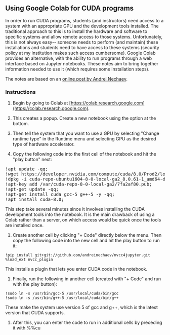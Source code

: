 ## Using Google Colab for CUDA programs

In order to run CUDA programs, students (and instructors) need access
to a system with an appropriate GPU and the development tools
installed.
The traditional approach to this is to install the hardware and
software to specific systems and allow remote access to those systems.
Unfortunately, this is not always easy-- someone needs to perform (and
maintain) these installations and students need to have access to
these systems (security policy at my institution makes such
access cumbersome).
Google Colab provides an alternative, with the ability to run programs
through a web interface based on Jupyter notebooks.
These notes aim to bring together information needed to use it (which
requires some installation steps).

The notes are based on an
[online post by Andrei Nechaev](https://medium.com/@iphoenix179/running-cuda-c-c-in-jupyter-or-how-to-run-nvcc-in-google-colab-663d33f53772).

### Instructions

1. Begin by going to Colab at
[https://colab.research.google.com](https://colab.research.google.com).

1. This creates a popup.
Create a new notebook using the option at the bottom.

1. Then tell the system that you want to use a GPU by selecting "Change
runtime type" in the Runtime menu and selecting GPU as the desired type of
hardware accelerator.

1. Copy the following code into the first cell of the notebook and hit
the "play button" next:
<pre>
!apt update -qq;
!wget https://developer.nvidia.com/compute/cuda/8.0/Prod2/local_installers/cuda-repo-ubuntu1604-8-0-local-ga2_8.0.61-1_amd64-deb;
!dpkg -i cuda-repo-ubuntu1604-8-0-local-ga2_8.0.61-1_amd64-deb;
!apt-key add /var/cuda-repo-8-0-local-ga2/7fa2af80.pub;
!apt-get update -qq;
!apt-get install cuda gcc-5 g++-5 -y -qq;
!apt install cuda-8.0;
</pre>
This step take several minutes since it involves installing the CUDA
development tools into the notebook.
It is the main drawback of using a Colab rather than a server, on
which access would be quick once the tools are installed once.

1. Create another cell by clicking "+ Code" directly below the menu.
Then copy the following code into the new cell and hit the play button
to run it:

`!pip install git+git://github.com/andreinechaev/nvcc4jupyter.git`<br>
`%load_ext nvcc_plugin`

This installs a plugin that lets you enter CUDA code in the notebook.

1. Finally, run the following in another cell (created with "+ Code"
and run with the play button):

`!sudo ln -s /usr/bin/gcc-5 /usr/local/cuda/bin/gcc`<br>
`!sudo ln -s /usr/bin/g++-5 /usr/local/cuda/bin/g++`

These make the system use version 5 of gcc and g++, which is the
latest version that CUDA supports.

1. After this, you can enter the code to run in additional cells by
preceding it with %%cu 

